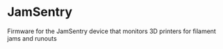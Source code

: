 # JamSentry
Firmware for the JamSentry device that monitors 3D printers for filament jams and runouts
